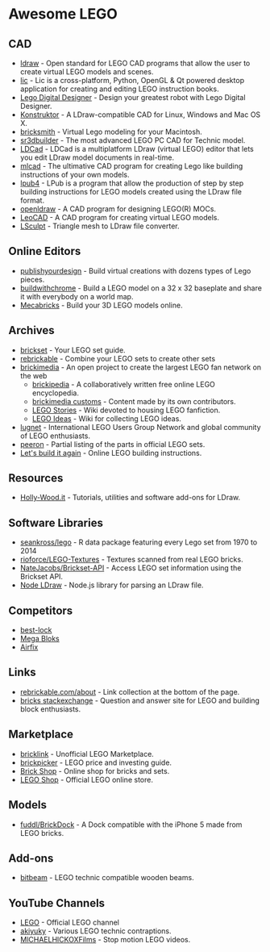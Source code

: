 # Awesome LEGO

## CAD

- [ldraw](http://ldraw.org) - Open standard for LEGO CAD programs that allow the user to create virtual LEGO models and scenes.
- [lic](https://code.google.com/p/lic) - Lic is a cross-platform, Python, OpenGL & Qt powered desktop application for creating and editing LEGO instruction books.
- [Lego Digital Designer](http://ldd.lego.com/de-de) - Design your greatest robot with Lego Digital Designer.
- [Konstruktor](https://github.com/segfault87/Konstruktor) - A LDraw-compatible CAD for Linux, Windows and Mac OS X.
- [bricksmith](http://bricksmith.sourceforge.net) - Virtual Lego modeling for your Macintosh.
- [sr3dbuilder](http://sr3dbuilder.altervista.org) - The most advanced LEGO PC CAD for Technic model.
- [LDCad](http://melkert.net/LDCad) - LDCad is a multiplatform LDraw (virtual LEGO) editor that lets you edit LDraw model documents in real-time.
- [mlcad](http://mlcad.lm-software.com) - The ultimative CAD program for creating Lego like building instructions of your own models.
- [lpub4](http://lpub4.sourceforge.net) - LPub is a program that allow the production of step by step building instructions for LEGO models created using the LDraw file format.
- [openldraw](https://github.com/HazenBabcock/openldraw) - A CAD program for designing LEGO(R) MOCs.
- [LeoCAD](http://leocad.org) - A CAD program for creating virtual LEGO models.
- [LSculpt](https://code.google.com/p/lsculpt) - Triangle mesh to LDraw file converter.


## Online Editors

- [publishyourdesign](http://www.publishyourdesign.com/design) - Build virtual creations with dozens types of Lego pieces.
- [buildwithchrome](https://www.buildwithchrome.com) - Build a LEGO model on a 32 x 32 baseplate and share it with everybody on a world map.
- [Mecabricks](http://www.mecabricks.com) - Build your 3D LEGO models online.


## Archives

- [brickset](http://brickset.com) - Your LEGO set guide.
- [rebrickable](http://rebrickable.com) - Combine your LEGO sets to create other sets
- [brickimedia](http://brickimedia.org) - An open project to create the largest LEGO fan network on the web
	- [brickipedia](http://en.brickimedia.org/) -  A collaboratively written free online LEGO encyclopedia.
	- [brickimedia customs](http://customs.brickimedia.org/) - Content made by its own contributors.
	- [LEGO Stories](http://stories.brickimedia.org/) - Wiki devoted to housing LEGO fanfiction.
	- [LEGO Ideas](http://ideas.brickimedia.org) - Wiki for collecting LEGO ideas.
- [lugnet](http://lugnet.com) - International LEGO Users Group Network and global community of LEGO enthusiasts.
- [peeron](http://peeron.com) - Partial listing of the parts in official LEGO sets.
- [Let's build it again](http://letsbuilditagain.com) - Online LEGO building instructions.


## Resources

- [Holly-Wood.it](http://www.holly-wood.it) - Tutorials, utilities and software add-ons for LDraw.


## Software Libraries

- [seankross/lego](https://github.com/seankross/lego) - R data package featuring every Lego set from 1970 to 2014
- [rioforce/LEGO-Textures](https://github.com/rioforce/LEGO-Textures) - Textures scanned from real LEGO bricks.
- [NateJacobs/Brickset-API](https://github.com/NateJacobs/Brickset-API) - Access LEGO set information using the Brickset API.
- [Node LDraw](https://github.com/jsonxr/node-ldraw) - Node.js library for parsing an LDraw file.


## Competitors

- [best-lock](http://www.best-lock.com)
- [Mega Bloks](https://www.megabloks.com)
- [Airfix](http://www.airfix.com/uk-en/shop/by-brand/quick-build.html)


## Links

- [rebrickable.com/about](http://rebrickable.com/about) - Link collection at the bottom of the page.
- [bricks stackexchange](http://bricks.stackexchange.com) - Question and answer site for LEGO and building block enthusiasts.


## Marketplace

- [bricklink](http://bricklink.com) - Unofficial LEGO Marketplace.
- [brickpicker](http://brickpicker.com) - LEGO price and investing guide.
- [Brick Shop](http://brick-shop.de) - Online shop for bricks and sets.
- [LEGO Shop](http://shop.lego.com) - Official LEGO online store.


## Models

- [fuddl/BrickDock](https://github.com/fuddl/BrickDock) - A Dock compatible with the iPhone 5 made from LEGO bricks.


## Add-ons

- [bitbeam](https://github.com/hugs/bitbeam) - LEGO technic compatible wooden beams.


## YouTube Channels

- [LEGO](https://www.youtube.com/user/LEGO) - Official LEGO channel
- [akiyuky](https://youtube.com/user/akiyuky) - Various LEGO technic contraptions.
- [MlCHAELHlCKOXFilms](https://www.youtube.com/user/MlCHAELHlCKOXFilms) - Stop motion LEGO videos.
